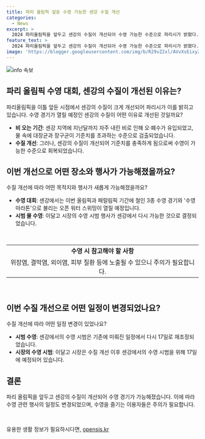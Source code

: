 ```yaml
---
title: 파리 올림픽 앞둔 수영 가능한 센강 수질 개선
categories:
  - News
excerpt: >
  2024 파리올림픽을 앞두고 센강의 수질이 개선되어 수영 가능한 수준으로 파리시가 밝혔다. 이에 센강에서는 올림픽 기간에 3종 수영 경기와 오픈 워터 스위밍 등이 열릴 예정이며, 기준치를 초과한 물에서의 수영은 건강에 해로울 수 있다. 수질 개선 덕분에 미뤄진 시장의 수영 시범도 재정해졌다.
feature_text: >
  2024 파리올림픽을 앞두고 센강의 수질이 개선되어 수영 가능한 수준으로 파리시가 밝혔다. 이에 센강에서는 올림픽 기간에 3종 수영 경기와 오픈 워터 스위밍 등이 열릴 예정이며, 기준치를 초과한 물에서의 수영은 건강에 해로울 수 있다. 수질 개선 덕분에 미뤄진 시장의 수영 시범도 재정해졌다.
image: 'https://blogger.googleusercontent.com/img/b/R29vZ2xl/AVvXsEixyZcFfHzMRdzZMjFBmAUKJYCLCGyLL1o632UiGVXcaFdKo_bkvkuCioo0uUKlGfBVcT3P84aROyZIXSBEx3Aw5nCQ3pTgDom1WDC4m8eifvWiAmWEEVb4x6G_l8C0QH225ldMjyaFvpxGEBGNO37VmDTDMHGhJPq73UglMfDca1-0aw/s1600/blogspot.png'
---
```


<p><img src="https://blogger.googleusercontent.com/img/b/R29vZ2xl/AVvXsEixyZcFfHzMRdzZMjFBmAUKJYCLCGyLL1o632UiGVXcaFdKo_bkvkuCioo0uUKlGfBVcT3P84aROyZIXSBEx3Aw5nCQ3pTgDom1WDC4m8eifvWiAmWEEVb4x6G_l8C0QH225ldMjyaFvpxGEBGNO37VmDTDMHGhJPq73UglMfDca1-0aw/s1600/blogspot.png" alt="info 속보" /></p>

<h2 data-ke-size="size26">파리 올림픽 수영 대회, 센강의 수질이 개선된 이유는?</h2>

<p data-ke-size="size16">파리올림픽을 이틀 앞둔 시점에서 센강의 수질이 크게 개선되어 파리시가 이를 밝히고 있습니다. 수영 경기가 열릴 예정인 센강의 수질이 어떤 이유로 개선된 것일까요?</p>

<ul>
  <li><b>비 오는 기간</b>: 센강 지역에 지난달까지 자주 내린 비로 인해 오·폐수가 유입되었고, 물 속에 대장균과 장구균이 기준치를 초과하는 수준으로 검출되었습니다.</li>
  <li><b>수질 개선</b>: 그러나, 센강의 수질이 개선되어 기준치를 충족하게 됨으로써 수영이 가능한 수준으로 회복되었습니다.</li>
</ul>

<h2 data-ke-size="size26">이번 개선으로 어떤 장소와 행사가 가능해졌을까요?</h2>

<p data-ke-size="size16">수질 개선에 따라 어떤 목적지와 행사가 새롭게 가능해졌을까요?</p>

<ul>
  <li><b>수영 대회</b>: 센강에서는 이번 올림픽과 패럴림픽 기간에 철인 3종 수영 경기와 '수영 마라톤'으로 불리는 오픈 워터 스위밍이 열릴 예정입니다.</li>
  <li><b>시범 물 수영</b>: 이달고 시장의 수영 시범 행사가 센강에서 다시 가능한 것으로 결정되었습니다.</li>
</ul>

<p data-ke-size="size16">&nbsp;</p>

<table>
<tbody>
<tr>
<td style="text-align: center; height: 17px;"><b>수영 시 참고해야 할 사항</b></td>
</tr>
<tr>
<td style="text-align: center; height: 17px;">위장염, 결막염, 외이염, 피부 질환 등에 노출될 수 있으니 주의가 필요합니다.</td>
</tr>
</tbody>
</table>

<p data-ke-size="size16">&nbsp;</p>

<h2 data-ke-size="size26">이번 수질 개선으로 어떤 일정이 변경되었나요?</h2>

<p data-ke-size="size16">수질 개선에 따라 어떤 일정 변경이 있었나요?</p>

<ul>
  <li><b>시범 수영</b>: 센강에서의 수영 시범은 기존에 미뤄진 일정에서 다시 17일로 재조정되었습니다.</li>
  <li><b>시장의 수영 시범</b>: 이달고 시장은 수질 개선 이후 센강에서의 수영 시범을 위해 17일에 예정되어 있습니다.</li>
</ul>

<h2 data-ke-size="size26">결론</h2>

<p data-ke-size="size16">파리 올림픽을 앞두고 센강의 수질이 개선되어 수영 경기가 가능해졌습니다. 이에 따라 수영 관련 행사의 일정도 변경되었으며, 수영을 즐기는 이용자들은 주의가 필요합니다.</p>

<p data-ke-size="size16">&nbsp;</p>
유용한 생활 정보가 필요하시다면, <a href="https://opensis.kr" rel="dofollow">opensis.kr</a>


